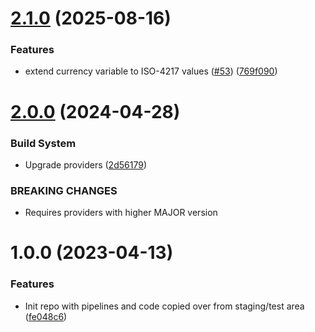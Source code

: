 # [2.1.0](https://github.com/TrisNol/gcp-billing-kill-switch/compare/v2.0.0...v2.1.0) (2025-08-16)


### Features

* extend currency variable to ISO-4217 values ([#53](https://github.com/TrisNol/gcp-billing-kill-switch/issues/53)) ([769f090](https://github.com/TrisNol/gcp-billing-kill-switch/commit/769f090ef3aac1b02c745d03357aad88d4bee8da))

# [2.0.0](https://github.com/TrisNol/gcp-billing-kill-switch/compare/v1.0.0...v2.0.0) (2024-04-28)


### Build System

* Upgrade providers ([2d56179](https://github.com/TrisNol/gcp-billing-kill-switch/commit/2d561792f732ca6049567919f47fe53a0742996f))


### BREAKING CHANGES

* Requires providers with higher MAJOR version

# 1.0.0 (2023-04-13)


### Features

* Init repo with pipelines and code copied over from staging/test area ([fe048c6](https://github.com/TrisNol/gcp-billing-kill-switch/commit/fe048c6bcd389dd66ee7fd2a25658e36b5cfaf5f))
